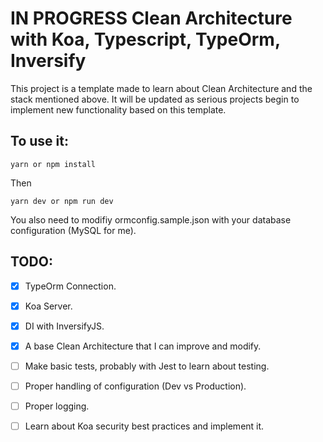 # IN PROGRESS Clean Architecture with Koa, Typescript, TypeOrm, Inversify
This project is a template made to learn about Clean Architecture and the stack mentioned above.
It will be updated as serious projects begin to implement new functionality based on this template.
    
## To use it:

`yarn or npm install`

Then

`yarn dev or npm run dev`

You also need to modifiy ormconfig.sample.json with your database configuration (MySQL for me).

## TODO:

+ [x] TypeOrm Connection.

+ [x] Koa Server.

+ [x] DI with InversifyJS.

+ [x] A base Clean Architecture that I can improve and modify.

+ [ ] Make basic tests, probably with Jest to learn about testing.

+ [ ] Proper handling of configuration (Dev vs Production).

+ [ ] Proper logging.

+ [ ] Learn about Koa security best practices and implement it.
